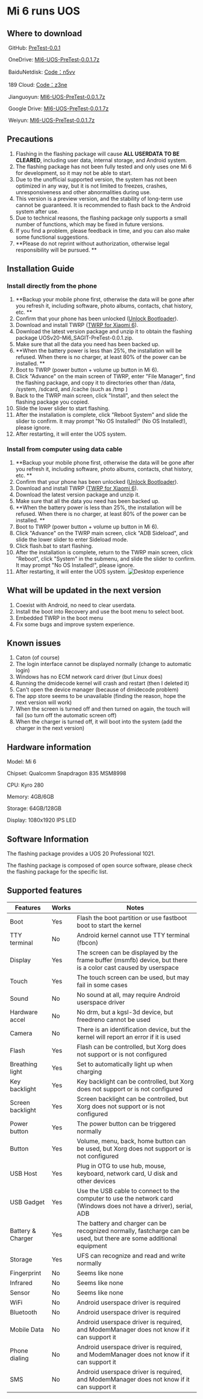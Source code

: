 # Mi 6 runs UOS

## Where to download

​	GitHub: [PreTest-0.0.1](https://github.com/BigfootACA/sagit-uos/releases/tag/PreTest-0.0.1)

​	OneDrive: [MI6-UOS-PreTest-0.0.1.7z](https://1drv.ms/u/s!AsDs1e5NdflSjluG9D3yo0WqhBl9?e=lFewBb)

​	BaiduNetdisk: [Code：n5vv](https://pan.baidu.com/s/1yZ9ddO2aIeJPPQIkPUPDKQ)

​	189 Cloud: [Code：z3ne](https://cloud.189.cn/t/uEBRZvRziay2)

​	Jianguoyun: [MI6-UOS-PreTest-0.0.1.7z](https://www.jianguoyun.com/p/DYJX_EkQhJfuCBjriMED)

​	Google Drive: [MI6-UOS-PreTest-0.0.1.7z](https://drive.google.com/file/d/1Oj50VvryFWSsOVtYhmxdtmfIpNYbZH6M/view?usp=sharing)

​	Weiyun: [MI6-UOS-PreTest-0.0.1.7z](https://share.weiyun.com/J7qf3V1o)

## Precautions

1. Flashing in the flashing package will cause **ALL USERDATA TO BE CLEARED**, including user data, internal storage, and Android system.
2. The flashing package has not been fully tested and only uses one Mi 6 for development, so it may not be able to start.
3. Due to the unofficial supported version, the system has not been optimized in any way, but it is not limited to freezes, crashes, unresponsiveness and other abnormalities during use.
4. This version is a preview version, and the stability of long-term use cannot be guaranteed. It is recommended to flash back to the Android system after use.
5. Due to technical reasons, the flashing package only supports a small number of functions, which may be fixed in future versions.
6. If you find a problem, please feedback in time, and you can also make some functional suggestions.
7. **Please do not reprint without authorization, otherwise legal responsibility will be pursued. **

## Installation Guide
### Install directly from the phone

1. **Backup your mobile phone first, otherwise the data will be gone after you refresh it, including software, photo albums, contacts, chat history, etc. **
2. Confirm that your phone has been unlocked ([Unlock Bootloader](http://en.miui.com/unlock/index.html)).
3. Download and install TWRP ([TWRP for Xiaomi 6](https://dl.twrp.me/sagit/)).
4. Download the latest version package and unzip it to obtain the flashing package UOSv20-Mi6_SAGIT-PreTest-0.0.1.zip.
5. Make sure that all the data you need has been backed up.
6. **When the battery power is less than 25%, the installation will be refused. When there is no charger, at least 80% of the power can be installed. **
7. Boot to TWRP (power button + volume up button in Mi 6).
8. Click "Advance" on the main screen of TWRP, enter "File Manager", find the flashing package, and copy it to directories other than /data, /system, /sdcard, and /cache (such as /tmp )
9. Back to the TWRP main screen, click "Install", and then select the flashing package you copied.
10. Slide the lower slider to start flashing.
11. After the installation is complete, click "Reboot System" and slide the slider to confirm. It may prompt "No OS Installed!" (No OS Installed!), please ignore.
12. After restarting, it will enter the UOS system.

### Install from computer using data cable

1. **Backup your mobile phone first, otherwise the data will be gone after you refresh it, including software, photo albums, contacts, chat history, etc. **
2. Confirm that your phone has been unlocked ([Unlock Bootloader](http://en.miui.com/unlock/index.html)).
3. Download and install TWRP ([TWRP for Xiaomi 6](https://dl.twrp.me/sagit/)).
4. Download the latest version package and unzip it.
5. Make sure that all the data you need has been backed up.
6. **When the battery power is less than 25%, the installation will be refused. When there is no charger, at least 80% of the power can be installed. **
7. Boot to TWRP (power button + volume up button in Mi 6).
8. Click "Advance" on the TWRP main screen, click "ADB Sideload", and slide the lower slider to enter Sideload mode.
9. Click flash.bat to start flashing.
10. After the installation is complete, return to the TWRP main screen, click "Reboot", click "System" in the submenu, and slide the slider to confirm. It may prompt "No OS Installed!", please ignore.
11. After restarting, it will enter the UOS system.
![Desktop experience](pics/in_uos.jpg)

## What will be updated in the next version

1. Coexist with Android, no need to clear userdata.
2. Install the boot into Recovery and use the boot menu to select boot.
3. Embedded TWRP in the boot menu
4. Fix some bugs and improve system experience.

## Known issues

1. Caton (of course)
2. The login interface cannot be displayed normally (change to automatic login)
3. Windows has no ECM network card driver (but Linux does)
4. Running the dmidecode kernel will crash and restart (then I deleted it)
5. Can't open the device manager (because of dmidecode problem)
6. The app store seems to be unavailable (finding the reason, hope the next version will work)
7. When the screen is turned off and then turned on again, the touch will fail (so turn off the automatic screen off)
8. When the charger is turned off, it will boot into the system (add the charger in the next version)

## Hardware information

Model: Mi 6

Chipset: Qualcomm Snapdragon 835 MSM8998

CPU: Kyro 280

Memory: 4GB/6GB

Storage: 64GB/128GB

Display: 1080x1920 IPS LED



## Software Information

The flashing package provides a UOS 20 Professional 1021.

The flashing package is composed of open source software, please check the flashing package for the specific list.

## Supported features

| Features          | Works | Notes                                                                                                               |
| ----------------- | ----- | ------------------------------------------------------------------------------------------------------------------- |
| Boot              | Yes   | Flash the boot partition or use fastboot boot to start the kernel                                                   |
| TTY terminal      | No    | Android kernel cannot use TTY terminal (fbcon)                                                                      |
| Display           | Yes   | The screen can be displayed by the frame buffer (msmfb) device, but there is a color cast caused by userspace       |
| Touch             | Yes   | The touch screen can be used, but may fail in some cases                                                            |
| Sound             | No    | No sound at all, may require Android userspace driver                                                               |
| Hardware accel    | No    | No drm, but a kgsl-3d device, but freedreno cannot be used                                                          |
| Camera            | No    | There is an identification device, but the kernel will report an error if it is used                                |
| Flash             | Yes   | Flash can be controlled, but Xorg does not support or is not configured                                             |
| Breathing light   | Yes   | Set to automatically light up when charging                                                                         |
| Key backlight     | Yes   | Key backlight can be controlled, but Xorg does not support or is not configured                                     |
| Screen backlight  | Yes   | Screen backlight can be controlled, but Xorg does not support or is not configured                                  |
| Power button      | Yes   | The power button can be triggered normally                                                                          |
| Button            | Yes   | Volume, menu, back, home button can be used, but Xorg does not support or is not configured                         |
| USB Host          | Yes   | Plug in OTG to use hub, mouse, keyboard, network card, U disk and other devices                                     |
| USB Gadget        | Yes   | Use the USB cable to connect to the computer to use the network card (Windows does not have a driver), serial, ADB  |
| Battery & Charger | Yes   | The battery and charger can be recognized normally, fastcharge can be used, but there are some additional equipment |
| Storage           | Yes   | UFS can recognize and read and write normally                                                                       |
| Fingerprint       | No    | Seems like none                                                                                                     |
| Infrared          | No    | Seems like none                                                                                                     |
| Sensor            | No    | Seems like none                                                                                                     |
| WiFi              | No    | Android userspace driver is required                                                                                |
| Bluetooth         | No    | Android userspace driver is required                                                                                |
| Mobile Data       | No    | Android userspace driver is required, and ModemManager does not know if it can support it                           |
| Phone dialing     | No    | Android userspace driver is required, and ModemManager does not know if it can support it                           |
| SMS               | No    | Android userspace driver is required, and ModemManager does not know if it can support it                           |
